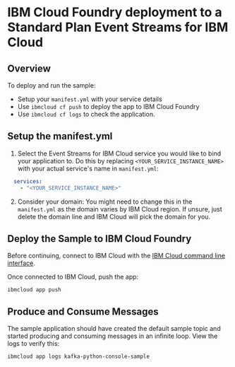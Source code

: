# IBM Cloud Foundry deployment to a Standard Plan Event Streams for IBM Cloud

## Overview

To deploy and run the sample:
* Setup your `manifest.yml` with your service details
* Use `ibmcloud cf push` to deploy the app to IBM Cloud Foundry
* Use `ibmcloud cf logs` to check the application.

## Setup the manifest.yml

1. Select the Event Streams for IBM Cloud service you would like to bind your application to. Do this by replacing `<YOUR_SERVICE_INSTANCE_NAME>` with your actual service's name in `manifest.yml`:
```yaml
  services:
    - "<YOUR_SERVICE_INSTANCE_NAME>"
```
2. Consider your domain: You might need to change this in the `manifest.yml` as the domain varies by IBM Cloud region. If unsure, just delete the domain line and IBM Cloud will pick the domain for you.


## Deploy the Sample to IBM Cloud Foundry
Before continuing, connect to IBM Cloud with the [IBM Cloud command line interface](https://cloud.ibm.com/docs/cli?topic=cloud-cli-ibmcloud-cli).

Once connected to IBM Cloud, push the app:
```shell
ibmcloud app push
```

## Produce and Consume Messages
The sample application should have created the default sample topic and started producing and consuming messages in an infinite loop. View the logs to verify this:
```shell
ibmcloud app logs kafka-python-console-sample
```